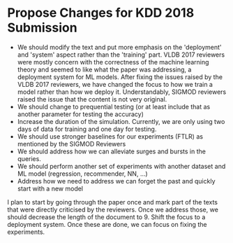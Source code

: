 # Propose Changes for KDD 2018 Submission

- We should modify the text and put more emphasis on the 'deployment' and 'system' aspect rather than the 'training' part. VLDB 2017 reviewers were mostly concern with the correctness of the machine learning theory and seemed to like what the paper was addressing, a deployment system for ML models. After fixing the issues raised by the VLDB 2017 reviewers, we have changed the focus to how we train a model rather than how we deploy it. Understandably, SIGMOD reviewers raised the issue that the content is not very original. 
- We should change to prequential testing (or at least include that as another parameter for testing the accuracy)
- Increase the duration of the simulation. Currently, we are only using two days of data for training and one day for testing. 
- We should use stronger baselines for our experiments (FTLR) as mentioned by the SIGMOD Reviewers
- We should address how we can alleviate surges and bursts in the queries.
- We should perform another set of experiments with another dataset and ML model (regression, recommender, NN, ...) 
- Address how we need to address we can forget the past and quickly start with a new model

I plan to start by going through the paper once and mark part of the texts that were directly criticised by the reviewers. 
Once we address those, we should decrease the length of the document to 9. 
Shift the focus to a deployment system. 
Once these are done, we can focus on fixing the experiments.
